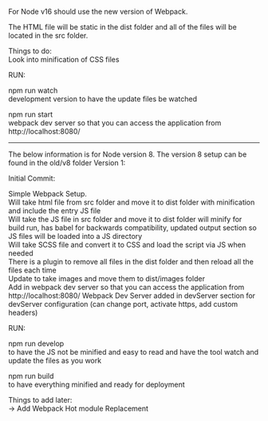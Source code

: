 For Node v16 should use the new version of Webpack.

The HTML file will be static in the dist folder and all of the files will be located in the src folder.

Things to do: <br />
Look into minification of CSS files

RUN:

npm run watch <br />
development version to have the update files be watched

npm run start <br />
webpack dev server so that you can access the application from http://localhost:8080/

---

The below information is for Node version 8. The version 8 setup can be found in the old/v8 folder
Version 1:

Initial Commit:

Simple Webpack Setup.<br />
Will take html file from src folder and move it to dist folder with minification and include the entry JS file<br />
Will take the JS file in src folder and move it to dist folder will minify for build run, has babel for backwards compatibility, updated output section so JS files will be loaded into a JS directory<br />
Will take SCSS file and convert it to CSS and load the script via JS when needed<br />
There is a plugin to remove all files in the dist folder and then reload all the files each time<br />
Update to take images and move them to dist/images folder<br />
Add in webpack dev server so that you can access the application from http://localhost:8080/
Webpack Dev Server added in devServer section for devServer configuration (can change port, activate https, add custom headers)

RUN:

npm run develop <br />
to have the JS not be minified and easy to read and have the tool watch and update the files as you work

npm run build <br />
to have everything minified and ready for deployment

Things to add later:<br />
-> Add Webpack Hot module Replacement
